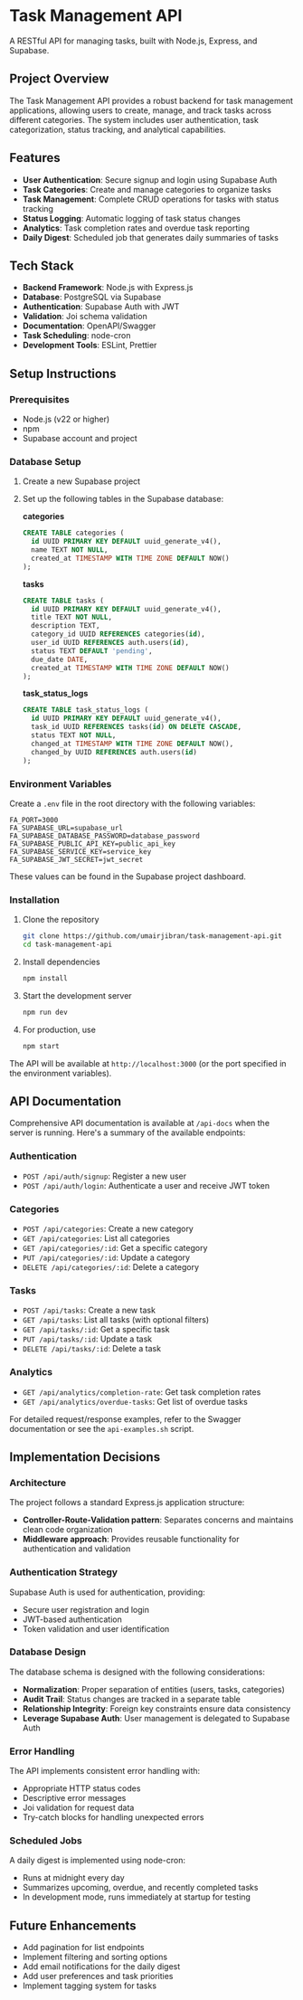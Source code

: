 # Task Management API

A RESTful API for managing tasks, built with Node.js, Express, and Supabase.

## Project Overview

The Task Management API provides a robust backend for task management applications, allowing users to create, manage, and track tasks across different categories. The system includes user authentication, task categorization, status tracking, and analytical capabilities.

## Features

- **User Authentication**: Secure signup and login using Supabase Auth
- **Task Categories**: Create and manage categories to organize tasks
- **Task Management**: Complete CRUD operations for tasks with status tracking
- **Status Logging**: Automatic logging of task status changes
- **Analytics**: Task completion rates and overdue task reporting
- **Daily Digest**: Scheduled job that generates daily summaries of tasks

## Tech Stack

- **Backend Framework**: Node.js with Express.js
- **Database**: PostgreSQL via Supabase
- **Authentication**: Supabase Auth with JWT
- **Validation**: Joi schema validation
- **Documentation**: OpenAPI/Swagger
- **Task Scheduling**: node-cron
- **Development Tools**: ESLint, Prettier

## Setup Instructions

### Prerequisites

- Node.js (v22 or higher)
- npm
- Supabase account and project

### Database Setup

1. Create a new Supabase project
2. Set up the following tables in the Supabase database:

   **categories**

   ```sql
   CREATE TABLE categories (
     id UUID PRIMARY KEY DEFAULT uuid_generate_v4(),
     name TEXT NOT NULL,
     created_at TIMESTAMP WITH TIME ZONE DEFAULT NOW()
   );
   ```

   **tasks**

   ```sql
   CREATE TABLE tasks (
     id UUID PRIMARY KEY DEFAULT uuid_generate_v4(),
     title TEXT NOT NULL,
     description TEXT,
     category_id UUID REFERENCES categories(id),
     user_id UUID REFERENCES auth.users(id),
     status TEXT DEFAULT 'pending',
     due_date DATE,
     created_at TIMESTAMP WITH TIME ZONE DEFAULT NOW()
   );
   ```

   **task_status_logs**

   ```sql
   CREATE TABLE task_status_logs (
     id UUID PRIMARY KEY DEFAULT uuid_generate_v4(),
     task_id UUID REFERENCES tasks(id) ON DELETE CASCADE,
     status TEXT NOT NULL,
     changed_at TIMESTAMP WITH TIME ZONE DEFAULT NOW(),
     changed_by UUID REFERENCES auth.users(id)
   );
   ```

### Environment Variables

Create a `.env` file in the root directory with the following variables:

```
FA_PORT=3000
FA_SUPABASE_URL=supabase_url
FA_SUPABASE_DATABASE_PASSWORD=database_password
FA_SUPABASE_PUBLIC_API_KEY=public_api_key
FA_SUPABASE_SERVICE_KEY=service_key
FA_SUPABASE_JWT_SECRET=jwt_secret
```

These values can be found in the Supabase project dashboard.

### Installation

1. Clone the repository

   ```bash
   git clone https://github.com/umairjibran/task-management-api.git
   cd task-management-api
   ```

2. Install dependencies

   ```bash
   npm install
   ```

3. Start the development server

   ```bash
   npm run dev
   ```

4. For production, use
   ```bash
   npm start
   ```

The API will be available at `http://localhost:3000` (or the port specified in the environment variables).

## API Documentation

Comprehensive API documentation is available at `/api-docs` when the server is running. Here's a summary of the available endpoints:

### Authentication

- `POST /api/auth/signup`: Register a new user
- `POST /api/auth/login`: Authenticate a user and receive JWT token

### Categories

- `POST /api/categories`: Create a new category
- `GET /api/categories`: List all categories
- `GET /api/categories/:id`: Get a specific category
- `PUT /api/categories/:id`: Update a category
- `DELETE /api/categories/:id`: Delete a category

### Tasks

- `POST /api/tasks`: Create a new task
- `GET /api/tasks`: List all tasks (with optional filters)
- `GET /api/tasks/:id`: Get a specific task
- `PUT /api/tasks/:id`: Update a task
- `DELETE /api/tasks/:id`: Delete a task

### Analytics

- `GET /api/analytics/completion-rate`: Get task completion rates
- `GET /api/analytics/overdue-tasks`: Get list of overdue tasks

For detailed request/response examples, refer to the Swagger documentation or see the `api-examples.sh` script.

## Implementation Decisions

### Architecture

The project follows a standard Express.js application structure:

- **Controller-Route-Validation pattern**: Separates concerns and maintains clean code organization
- **Middleware approach**: Provides reusable functionality for authentication and validation

### Authentication Strategy

Supabase Auth is used for authentication, providing:

- Secure user registration and login
- JWT-based authentication
- Token validation and user identification

### Database Design

The database schema is designed with the following considerations:

- **Normalization**: Proper separation of entities (users, tasks, categories)
- **Audit Trail**: Status changes are tracked in a separate table
- **Relationship Integrity**: Foreign key constraints ensure data consistency
- **Leverage Supabase Auth**: User management is delegated to Supabase Auth

### Error Handling

The API implements consistent error handling with:

- Appropriate HTTP status codes
- Descriptive error messages
- Joi validation for request data
- Try-catch blocks for handling unexpected errors

### Scheduled Jobs

A daily digest is implemented using node-cron:

- Runs at midnight every day
- Summarizes upcoming, overdue, and recently completed tasks
- In development mode, runs immediately at startup for testing

## Future Enhancements

- Add pagination for list endpoints
- Implement filtering and sorting options
- Add email notifications for the daily digest
- Add user preferences and task priorities
- Implement tagging system for tasks
